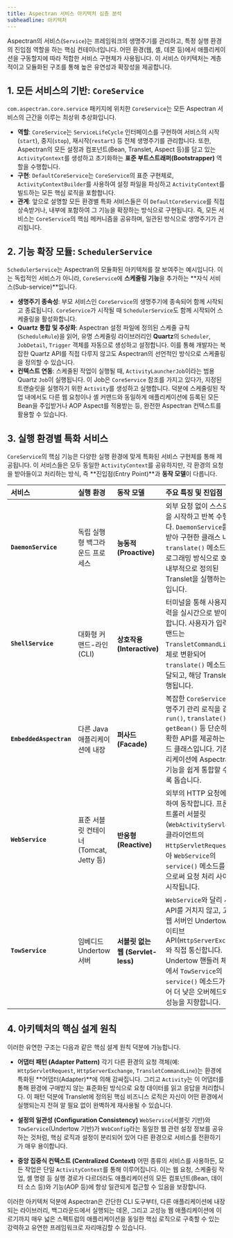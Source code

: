 ```yaml
---
title: Aspectran 서비스 아키텍처 심층 분석
subheadline: 아키텍처
---
```


Aspectran의 서비스(`Service`)는 프레임워크의 생명주기를 관리하고, 특정 실행 환경의 진입점 역할을 하는 핵심 컨테이너입니다. 어떤 환경(웹, 셸, 데몬 등)에서 애플리케이션을 구동할지에 따라 적합한 서비스 구현체가 사용됩니다. 이 서비스 아키텍처는 계층적이고 모듈화된 구조를 통해 높은 유연성과 확장성을 제공합니다.

## 1. 모든 서비스의 기반: `CoreService`

`com.aspectran.core.service` 패키지에 위치한 `CoreService`는 모든 Aspectran 서비스의 근간을 이루는 최상위 추상화입니다.

-   **역할**: `CoreService`는 `ServiceLifeCycle` 인터페이스를 구현하여 서비스의 시작(`start`), 중지(`stop`), 재시작(`restart`) 등 전체 생명주기를 관리합니다. 또한, Aspectran의 모든 설정과 컴포넌트(Bean, Translet, Aspect 등)를 담고 있는 `ActivityContext`를 생성하고 초기화하는 **표준 부트스트래퍼(Bootstrapper)** 역할을 수행합니다.
-   **구현**: `DefaultCoreService`는 `CoreService`의 표준 구현체로, `ActivityContextBuilder`를 사용하여 설정 파일을 파싱하고 `ActivityContext`를 빌드하는 모든 핵심 로직을 포함합니다.
-   **관계**: 앞으로 설명할 모든 환경별 특화 서비스들은 이 `DefaultCoreService`를 직접 상속받거나, 내부에 포함하여 그 기능을 확장하는 방식으로 구현됩니다. 즉, 모든 서비스는 `CoreService`의 핵심 메커니즘을 공유하며, 일관된 방식으로 생명주기가 관리됩니다.

## 2. 기능 확장 모듈: `SchedulerService`

`SchedulerService`는 Aspectran의 모듈화된 아키텍처를 잘 보여주는 예시입니다. 이는 독립적인 서비스가 아니라, `CoreService`에 **스케줄링 기능**을 추가하는 **자식 서비스(Sub-service)**입니다.

-   **생명주기 종속성**: 부모 서비스인 `CoreService`의 생명주기에 종속되어 함께 시작되고 종료됩니다. `CoreService`가 시작될 때 `SchedulerService`도 함께 시작되어 스케줄링을 활성화합니다.
-   **Quartz 통합 및 추상화**: Aspectran 설정 파일에 정의된 스케줄 규칙(`ScheduleRule`)을 읽어, 유명 스케줄링 라이브러리인 **Quartz**의 `Scheduler`, `JobDetail`, `Trigger` 객체를 자동으로 생성하고 설정합니다. 이를 통해 개발자는 복잡한 Quartz API를 직접 다루지 않고도 Aspectran의 선언적인 방식으로 스케줄링을 정의할 수 있습니다.
-   **컨텍스트 연동**: 스케줄된 작업이 실행될 때, `ActivityLauncherJob`이라는 범용 Quartz `Job`이 실행됩니다. 이 Job은 `CoreService` 참조를 가지고 있다가, 지정된 트랜슬릿을 실행하기 위한 `Activity`를 생성하고 실행합니다. 덕분에 스케줄링된 작업 내에서도 다른 웹 요청이나 셸 커맨드와 동일하게 애플리케이션에 등록된 모든 Bean을 주입받거나 AOP Aspect를 적용받는 등, 완전한 Aspectran 컨텍스트를 활용할 수 있습니다.

## 3. 실행 환경별 특화 서비스

`CoreService`의 핵심 기능은 다양한 실행 환경에 맞게 특화된 서비스 구현체를 통해 제공됩니다. 이 서비스들은 모두 동일한 `ActivityContext`를 공유하지만, 각 환경의 요청을 받아들이고 처리하는 방식, 즉 **진입점(Entry Point)**과 **동작 모델**이 다릅니다.

| 서비스 | 실행 환경 | 동작 모델 | 주요 특징 및 진입점 |
| :--- | :--- | :--- | :--- |
| **`DaemonService`** | 독립 실행형 백그라운드 프로세스 | **능동적 (Proactive)** | 외부 요청 없이 스스로 작업을 시작하고 반복 수행합니다. `DaemonService`를 상속받아 구현한 클래스 내에서 `translate()` 메소드를 프로그래밍 방식으로 호출하여 내부적으로 정의된 Translet을 실행하는 방식입니다. |
| **`ShellService`** | 대화형 커맨드-라인 (CLI) | **상호작용 (Interactive)** | 터미널을 통해 사용자의 입력을 실시간으로 받아 동작합니다. 사용자가 입력한 커맨드는 `TransletCommandLine` 객체로 변환되어 `translate()` 메소드로 전달되고, 해당 Translet이 실행됩니다. |
| **`EmbeddedAspectran`** | 다른 Java 애플리케이션에 내장 | **퍼사드 (Facade)** | 복잡한 `CoreService`의 생명주기 관리 로직을 감싸고, `run()`, `translate()`, `getBean()` 등 단순하고 명확한 API를 제공하는 퍼사드 클래스입니다. 기존 애플리케이션에 Aspectran의 기능을 쉽게 통합할 수 있도록 돕습니다. |
| **`WebService`** | 표준 서블릿 컨테이너 (Tomcat, Jetty 등) | **반응형 (Reactive)** | 외부의 HTTP 요청에 반응하여 동작합니다. 프론트 컨트롤러 서블릿(`WebActivityServlet`)이 클라이언트의 `HttpServletRequest`를 받아 `WebService`의 `service()` 메소드를 호출함으로써 요청 처리 사이클이 시작됩니다. |
| **`TowService`** | 임베디드 Undertow 서버 | **서블릿 없는 웹 (Servlet-less)** | `WebService`와 달리 서블릿 API를 거치지 않고, 고성능 웹 서버인 Undertow의 네이티브 API(`HttpServerExchange`)와 직접 통신합니다. Undertow 핸들러 체인 내에서 `TowService`의 `service()` 메소드가 호출되어 더 낮은 오버헤드와 높은 성능을 지향합니다. |

## 4. 아키텍처의 핵심 설계 원칙

이러한 유연한 구조는 다음과 같은 핵심 설계 원칙 덕분에 가능합니다.

-   **어댑터 패턴 (Adapter Pattern)**
    각기 다른 환경의 요청 객체(예: `HttpServletRequest`, `HttpServerExchange`, `TransletCommandLine`)는 환경에 특화된 **어댑터(Adapter)**에 의해 감싸집니다. 그리고 `Activity`는 이 어댑터를 통해 환경에 구애받지 않는 표준화된 방식으로 요청 데이터를 읽고 응답을 처리합니다. 이 패턴 덕분에 Translet에 정의된 핵심 비즈니스 로직은 자신이 어떤 환경에서 실행되는지 전혀 알 필요 없이 완벽하게 재사용될 수 있습니다.

-   **설정의 일관성 (Configuration Consistency)**
    `WebService`(서블릿 기반)와 `TowService`(Undertow 기반)가 `WebConfig`라는 동일한 웹 관련 설정 정보를 공유하는 것처럼, 핵심 로직과 설정이 분리되어 있어 다른 환경으로 서비스를 전환하기가 매우 용이합니다.

-   **중앙 집중식 컨텍스트 (Centralized Context)**
    어떤 종류의 서비스를 사용하든, 모든 작업은 단일 `ActivityContext`를 통해 이루어집니다. 이는 웹 요청, 스케줄링 작업, 셸 명령 등 실행 경로가 다르더라도 애플리케이션의 모든 컴포넌트(Bean, 데이터 소스 등)와 기능(AOP 등)에 항상 일관되게 접근할 수 있음을 보장합니다.

이러한 아키텍처 덕분에 Aspectran은 간단한 CLI 도구부터, 다른 애플리케이션에 내장되는 라이브러리, 백그라운드에서 실행되는 데몬, 그리고 고성능 웹 애플리케이션에 이르기까지 매우 넓은 스펙트럼의 애플리케이션을 동일한 핵심 로직으로 구축할 수 있는 강력하고 유연한 프레임워크로 자리매김할 수 있습니다.
